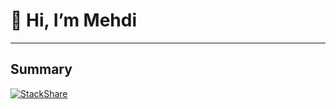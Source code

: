# 👋 Hi, I’m Mehdi
___

## Summary



<a data-theme="dark" data-layers="1,2,3,4" data-stack-embed="true" href="https://embed.stackshare.io/stacks/embed/c1d3ffc99c48489611c6ec3d2ee5bf"></a>
<script async src="https://cdn1.stackshare.io/javascripts/client-code.js" charset="utf-8"></script>



[![StackShare](http://img.shields.io/badge/tech-stack-0690fa.svg?style=flat)](https://stackshare.io/Mehdi/my-stack)